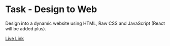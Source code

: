 # Task - Design to Web

Design into a dynamic website using HTML, Raw CSS and JavaScript (React will be added plus).

[Live Link](https://healthxbd-task.netlify.app/)
